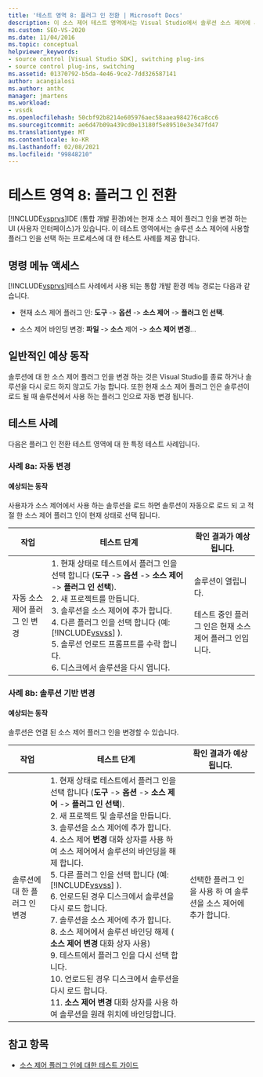 ```yaml
---
title: '테스트 영역 8: 플러그 인 전환 | Microsoft Docs'
description: 이 소스 제어 테스트 영역에서는 Visual Studio에서 솔루션 소스 제어에 사용할 플러그 인을 선택 하는 프로세스에 대 한 테스트 사례를 제공 합니다.
ms.custom: SEO-VS-2020
ms.date: 11/04/2016
ms.topic: conceptual
helpviewer_keywords:
- source control [Visual Studio SDK], switching plug-ins
- source control plug-ins, switching
ms.assetid: 01370792-b5da-4e46-9ce2-7dd326587141
author: acangialosi
ms.author: anthc
manager: jmartens
ms.workload:
- vssdk
ms.openlocfilehash: 50cbf92b8214e605976aec58aaea984276ca8cc6
ms.sourcegitcommit: ae6d47b09a439cd0e13180f5e89510e3e347fd47
ms.translationtype: MT
ms.contentlocale: ko-KR
ms.lasthandoff: 02/08/2021
ms.locfileid: "99848210"
---
```

# <a name="test-area-8-plug-in-switching"></a>테스트 영역 8: 플러그 인 전환
[!INCLUDE[vsprvs](../../code-quality/includes/vsprvs_md.md)]IDE (통합 개발 환경)에는 현재 소스 제어 플러그 인을 변경 하는 UI (사용자 인터페이스)가 있습니다. 이 테스트 영역에서는 솔루션 소스 제어에 사용할 플러그 인을 선택 하는 프로세스에 대 한 테스트 사례를 제공 합니다.

## <a name="command-menu-access"></a>명령 메뉴 액세스
 [!INCLUDE[vsprvs](../../code-quality/includes/vsprvs_md.md)]테스트 사례에서 사용 되는 통합 개발 환경 메뉴 경로는 다음과 같습니다.

- 현재 소스 제어 플러그 인: **도구**  ->  **옵션**  ->  **소스 제어**  ->  **플러그 인 선택**.

- 소스 제어 바인딩 변경: **파일**  ->  **소스** 제어  ->  **소스 제어 변경**...

## <a name="common-expected-behavior"></a>일반적인 예상 동작
 솔루션에 대 한 소스 제어 플러그 인을 변경 하는 것은 Visual Studio를 종료 하거나 솔루션을 다시 로드 하지 않고도 가능 합니다. 또한 현재 소스 제어 플러그 인은 솔루션이 로드 될 때 솔루션에서 사용 하는 플러그 인으로 자동 변경 됩니다.

## <a name="test-cases"></a>테스트 사례
 다음은 플러그 인 전환 테스트 영역에 대 한 특정 테스트 사례입니다.

### <a name="case-8a-automatic-change"></a>사례 8a: 자동 변경

#### <a name="expected-behavior"></a>예상되는 동작
 사용자가 소스 제어에서 사용 하는 솔루션을 로드 하면 솔루션이 자동으로 로드 되 고 적절 한 소스 제어 플러그 인이 현재 상태로 선택 됩니다.

| 작업 | 테스트 단계 | 확인 결과가 예상 됩니다. |
| - | - | - |
| 자동 소스 제어 플러그 인 변경 | 1. 현재 상태로 테스트에서 플러그 인을 선택 합니다 (**도구**  ->  **옵션**  ->  **소스 제어**  ->  **플러그 인 선택**).<br />2. 새 프로젝트를 만듭니다.<br />3. 솔루션을 소스 제어에 추가 합니다.<br />4. 다른 플러그 인을 선택 합니다 (예: [!INCLUDE[vsvss](../../extensibility/includes/vsvss_md.md)] ).<br />5. 솔루션 언로드 프롬프트를 수락 합니다.<br />6. 디스크에서 솔루션을 다시 엽니다. | 솔루션이 열립니다.<br /><br /> 테스트 중인 플러그 인은 현재 소스 제어 플러그 인입니다. |

### <a name="case-8b-solution-based-change"></a>사례 8b: 솔루션 기반 변경

#### <a name="expected-behavior"></a>예상되는 동작
 솔루션은 연결 된 소스 제어 플러그 인을 변경할 수 있습니다.

| 작업 | 테스트 단계 | 확인 결과가 예상 됩니다. |
|----------------------------------| - | - |
| 솔루션에 대 한 플러그 인 변경 | 1. 현재 상태로 테스트에서 플러그 인을 선택 합니다 (**도구**  ->  **옵션**  ->  **소스 제어**  ->  **플러그 인 선택**).<br />2. 새 프로젝트 및 솔루션을 만듭니다.<br />3. 솔루션을 소스 제어에 추가 합니다.<br />4. 소스 제어 **변경** 대화 상자를 사용 하 여 소스 제어에서 솔루션의 바인딩을 해제 합니다.<br />5. 다른 플러그 인을 선택 합니다 (예: [!INCLUDE[vsvss](../../extensibility/includes/vsvss_md.md)] ).<br />6. 언로드된 경우 디스크에서 솔루션을 다시 로드 합니다.<br />7. 솔루션을 소스 제어에 추가 합니다.<br />8. 소스 제어에서 솔루션 바인딩 해제 ( **소스 제어 변경** 대화 상자 사용)<br />9. 테스트에서 플러그 인을 다시 선택 합니다.<br />10. 언로드된 경우 디스크에서 솔루션을 다시 로드 합니다.<br />11. **소스 제어 변경** 대화 상자를 사용 하 여 솔루션을 원래 위치에 바인딩합니다. | 선택한 플러그 인을 사용 하 여 솔루션을 소스 제어에 추가 합니다. |

## <a name="see-also"></a>참고 항목
- [소스 제어 플러그 인에 대한 테스트 가이드](../../extensibility/internals/test-guide-for-source-control-plug-ins.md)

